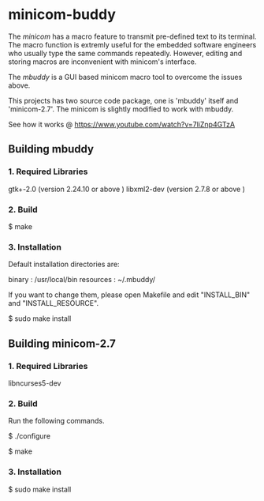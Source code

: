 # minicom-buddy

The *minicom* has a macro feature to transmit pre-defined text to its terminal.
The macro function is extremly useful for the embedded software engineers
who usually type the same commands repeatedly. However, editing and storing
macros are inconvenient with minicom's interface.

The *mbuddy* is a GUI based minicom macro tool to overcome the issues above.

This projects has two source code package, one is 'mbuddy' itself and 'minicom-2.7'.
The minicom is slightly modified to work with mbuddy.

See how it works @ https://www.youtube.com/watch?v=7liZnp4GTzA

## Building mbuddy

### 1. Required Libraries

gtk+-2.0    (version 2.24.10 or above )
libxml2-dev (version 2.7.8 or above )


### 2. Build

$ make


### 3. Installation

Default installation directories are:

binary : /usr/local/bin
resources : ~/.mbuddy/

If you want to change them, please open Makefile and edit "INSTALL_BIN" and "INSTALL_RESOURCE".

$ sudo make install


## Building minicom-2.7

### 1. Required Libraries

libncurses5-dev

### 2. Build

Run the following commands.

$ ./configure

$ make

### 3. Installation

$ sudo make install
